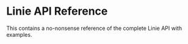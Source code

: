 # Linie API Reference
This contains a no-nonsense reference of the complete Linie API with examples.